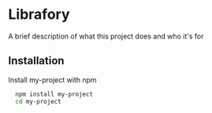 # Librafory

A brief description of what this project does and who it's for

## Installation

Install my-project with npm

```bash
  npm install my-project
  cd my-project
```
